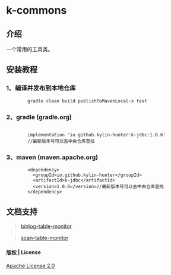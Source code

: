 # k-commons

## 介绍

一个常用的工具类。

## 安装教程

### 1、编译并发布到本地仓库

```
        gradle clean build publishToMavenLocal-x test
```

### 2、gradle (gradle.org)

```

        implementation 'io.github.kylin-hunter:k-jdbc:1.0.6'
        //最新版本号可以去中央仓库查找

```

### 3、maven (maven.apache.org)

```
        <dependency>
          <groupId>io.github.kylin-hunter</groupId>
          <artifactId>k-jdbc</artifactId>
          <version>1.0.6</version>//最新版本号可以去中央仓库查找
        </dependency>

```

## 文档支持

> [binlog-table-monitor](doc/binlog-table-monitor/binlog-table-monitor-zh.md)

> [scan-table-monitor](doc/scan-table-monitor/scan-table-monitor-zh.md)


#### 版权 | License

[Apache License 2.0](https://www.apache.org/licenses/LICENSE-2.0)

